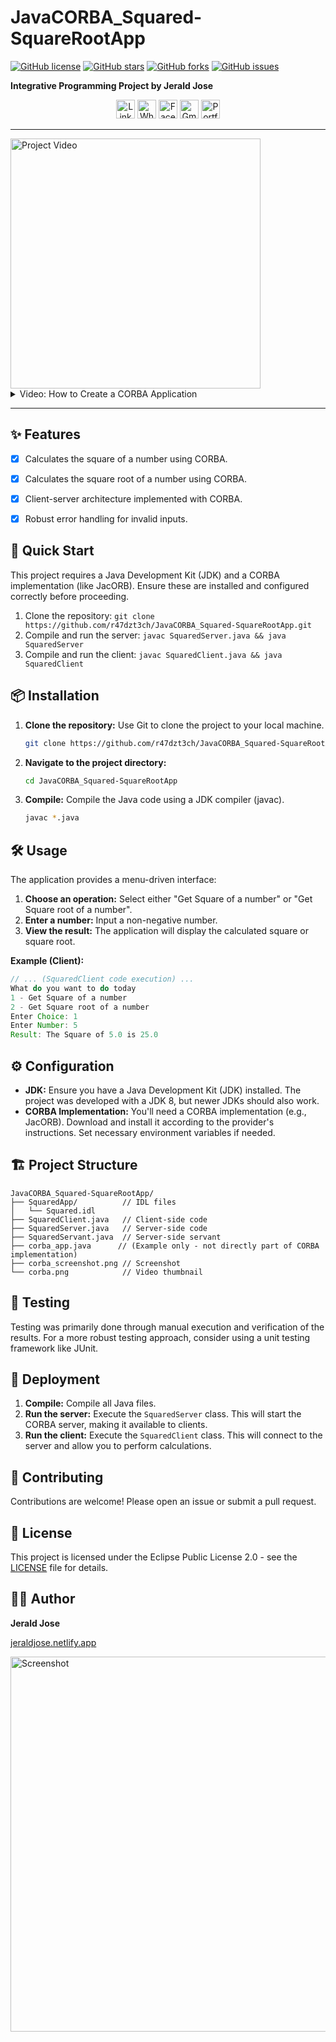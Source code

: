 # JavaCORBA_Squared-SquareRootApp 

[![GitHub license](https://img.shields.io/github/license/r47dzt3ch/JavaCORBA_Squared-SquareRootApp?style=for-the-badge)](https://github.com/r47dzt3ch/JavaCORBA_Squared-SquareRootApp/blob/main/LICENSE)
[![GitHub stars](https://img.shields.io/github/stars/r47dzt3ch/JavaCORBA_Squared-SquareRootApp?style=for-the-badge)](https://github.com/r47dzt3ch/JavaCORBA_Squared-SquareRootApp)
[![GitHub forks](https://img.shields.io/github/forks/r47dzt3ch/JavaCORBA_Squared-SquareRootApp?style=for-the-badge)](https://github.com/r47dzt3ch/JavaCORBA_Squared-SquareRootApp)
[![GitHub issues](https://img.shields.io/github/issues/r47dzt3ch/JavaCORBA_Squared-SquareRootApp?style=for-the-badge)](https://github.com/r47dzt3ch/JavaCORBA_Squared-SquareRootApp)

**Integrative Programming Project by Jerald Jose**

<p align="center">
  <a href="https://www.linkedin.com/in/jeraldjose/"><img src="https://res.cloudinary.com/dbkpjazoq/image/upload/v1688144593/social-media-icon/linkedin_wvfje7.png" width="30" height="30" width="30" height="30" width="30" height="30" alt="LinkedIn" width="30" height="30"></a>
  <a href="https://wa.me/qr/SP5SZZGGVJ3SE1"><img src="https://res.cloudinary.com/dbkpjazoq/image/upload/v1688144593/social-media-icon/whatsapp_waie0a.png" width="30" height="30" width="30" height="30" width="30" height="30" alt="WhatsApp" width="30" height="30"></a>
  <a href="https://web.facebook.com/jerald.jose.316"><img src="https://res.cloudinary.com/dbkpjazoq/image/upload/v1688144594/social-media-icon/facebook_laopcg.png" width="30" height="30" width="30" height="30" width="30" height="30" alt="Facebook" width="30" height="30"></a>
  <a href="mailto:jeraldjose16@gmail.com"><img src="https://res.cloudinary.com/dbkpjazoq/image/upload/v1688146129/social-media-icon/gmail_euusko.png" width="30" height="30" width="30" height="30" width="30" height="30" alt="Gmail" width="30" height="30"></a>
  <a href="https://jeraldjose.netlify.app/"><img src="https://img.shields.io/badge/Portfolio-jeraldjose.netlify.app-blue?style=for-the-badge&logo=netlify" width="30" height="30" width="30" height="30" alt="Portfolio" width="150"></a>
</p>

---

<img src="https://github.com/raldzyber/JavaCORBA_Squared-SquareRootApp/blob/main/corba.png" alt="Project Video" width="400">

<details>
  <summary>Video: How to Create a CORBA Application</summary>
  <a href="https://youtu.be/jFtiAhBOdgI">Watch the video here</a>
</details>

---

## ✨ Features

- [x]  Calculates the square of a number using CORBA.
- [x]  Calculates the square root of a number using CORBA.
- [x]  Client-server architecture implemented with CORBA.
- [x]  Robust error handling for invalid inputs.


## 🚀 Quick Start

This project requires a Java Development Kit (JDK) and a CORBA implementation (like JacORB).  Ensure these are installed and configured correctly before proceeding.

1. Clone the repository: `git clone https://github.com/r47dzt3ch/JavaCORBA_Squared-SquareRootApp.git`
2. Compile and run the server: `javac SquaredServer.java && java SquaredServer`
3. Compile and run the client: `javac SquaredClient.java && java SquaredClient`

## 📦 Installation

1. **Clone the repository:** Use Git to clone the project to your local machine.
   ```bash
   git clone https://github.com/r47dzt3ch/JavaCORBA_Squared-SquareRootApp.git
   ```
2. **Navigate to the project directory:**
   ```bash
   cd JavaCORBA_Squared-SquareRootApp
   ```
3. **Compile:** Compile the Java code using a JDK compiler (javac).
   ```bash
   javac *.java
   ```


## 🛠️ Usage

The application provides a menu-driven interface:

1.  **Choose an operation:** Select either "Get Square of a number" or "Get Square root of a number".
2.  **Enter a number:** Input a non-negative number.
3.  **View the result:** The application will display the calculated square or square root.

**Example (Client):**

```java
// ... (SquaredClient code execution) ...
What do you want to do today
1 - Get Square of a number
2 - Get Square root of a number
Enter Choice: 1
Enter Number: 5
Result: The Square of 5.0 is 25.0
```

## ⚙️ Configuration

- **JDK:**  Ensure you have a Java Development Kit (JDK) installed.  The project was developed with a JDK 8, but newer JDKs should also work.
- **CORBA Implementation:** You'll need a CORBA implementation (e.g., JacORB). Download and install it according to the provider's instructions.  Set necessary environment variables if needed.


## 🏗️ Project Structure

```
JavaCORBA_Squared-SquareRootApp/
├── SquaredApp/          // IDL files
│   └── Squared.idl
├── SquaredClient.java   // Client-side code
├── SquaredServer.java   // Server-side code
├── SquaredServant.java  // Server-side servant
├── corba_app.java      // (Example only - not directly part of CORBA implementation)
├── corba_screenshot.png // Screenshot
└── corba.png            // Video thumbnail
```


## 🧪 Testing

Testing was primarily done through manual execution and verification of the results.  For a more robust testing approach, consider using a unit testing framework like JUnit.


## 🚀 Deployment

1.  **Compile:** Compile all Java files.
2.  **Run the server:** Execute the `SquaredServer` class.  This will start the CORBA server, making it available to clients.
3.  **Run the client:** Execute the `SquaredClient` class.  This will connect to the server and allow you to perform calculations.


## 🤝 Contributing

Contributions are welcome! Please open an issue or submit a pull request.


## 📄 License

This project is licensed under the Eclipse Public License 2.0 - see the [LICENSE](LICENSE) file for details.


## 👨‍💻 Author

**Jerald Jose**

[jeraldjose.netlify.app](https://jeraldjose.netlify.app/)

<img src="https://github.com/raldzyber/JavaCORBA_Squared-SquareRootApp/blob/main/corba_screenshot.png" alt="Screenshot" width="600">

